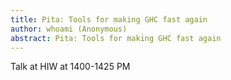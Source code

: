 ```yaml
---
title: Pita: Tools for making GHC fast again
author: whoami (Anonymous)
abstract: Pita: Tools for making GHC fast again
---
```


Talk at HIW at 1400-1425 PM
